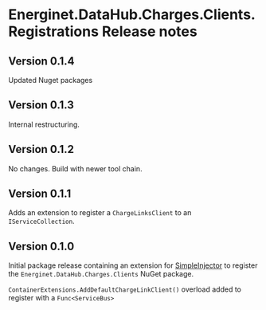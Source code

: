 # Energinet.DataHub.Charges.Clients.Registrations Release notes

## Version 0.1.4

Updated Nuget packages

## Version 0.1.3

Internal restructuring.

## Version 0.1.2

No changes. Build with newer tool chain.

## Version 0.1.1

Adds an extension to register a `ChargeLinksClient` to an `IServiceCollection`.

## Version 0.1.0

Initial package release containing an extension for [SimpleInjector](https://simpleinjector.org/) to register the `Energinet.DataHub.Charges.Clients` NuGet package.

`ContainerExtensions.AddDefaultChargeLinkClient()` overload added to register with a `Func<ServiceBus>`
